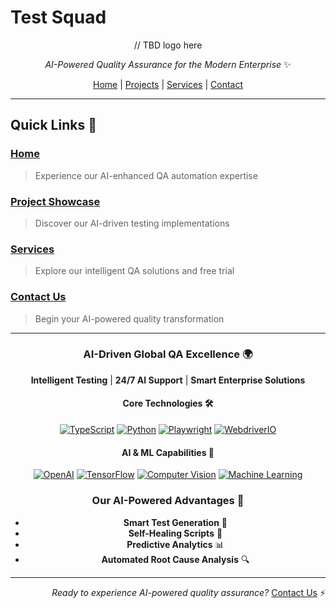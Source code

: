 # Test Squad

<div align="center">

// TBD logo here 

*AI-Powered Quality Assurance for the Modern Enterprise* ✨

[Home](homepage-content.md) | [Projects](project-showcase.md) | [Services](services.md) | [Contact](contact.md)

---

</div>

## Quick Links 🚀

### [Home](homepage-content.md)
> Experience our AI-enhanced QA automation expertise

### [Project Showcase](project-showcase.md)
> Discover our AI-driven testing implementations

### [Services](services.md)
> Explore our intelligent QA solutions and free trial

### [Contact Us](contact.md)
> Begin your AI-powered quality transformation

---

<div align="center">

### AI-Driven Global QA Excellence 🌍
**Intelligent Testing** | **24/7 AI Support** | **Smart Enterprise Solutions**

#### Core Technologies 🛠️
[![TypeScript](https://img.shields.io/badge/TypeScript-007ACC?style=for-the-badge&logo=typescript&logoColor=white)](project-showcase.md)
[![Python](https://img.shields.io/badge/Python-3776AB?style=for-the-badge&logo=python&logoColor=white)](project-showcase.md)
[![Playwright](https://img.shields.io/badge/Playwright-45ba4b?style=for-the-badge&logo=playwright&logoColor=white)](project-showcase.md)
[![WebdriverIO](https://img.shields.io/badge/WebdriverIO-EA5906?style=for-the-badge&logo=webdriverio&logoColor=white)](project-showcase.md)

#### AI & ML Capabilities 🤖
[![OpenAI](https://img.shields.io/badge/OpenAI-412991?style=for-the-badge&logo=openai&logoColor=white)](project-showcase.md)
[![TensorFlow](https://img.shields.io/badge/TensorFlow-FF6F00?style=for-the-badge&logo=tensorflow&logoColor=white)](project-showcase.md)
[![Computer Vision](https://img.shields.io/badge/Computer_Vision-76B900?style=for-the-badge&logo=nvidia&logoColor=white)](project-showcase.md)
[![Machine Learning](https://img.shields.io/badge/Machine_Learning-F7931E?style=for-the-badge&logo=scikit-learn&logoColor=white)](project-showcase.md)

### Our AI-Powered Advantages 🎯
- **Smart Test Generation** 🧠
- **Self-Healing Scripts** 🔄
- **Predictive Analytics** 📊
- **Automated Root Cause Analysis** 🔍

</div>

---

<div align="right">

*Ready to experience AI-powered quality assurance?* [Contact Us](contact.md) ⚡

</div> 